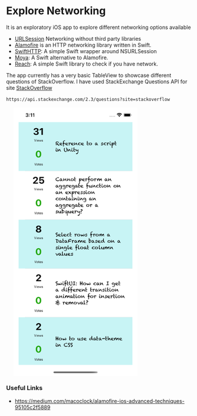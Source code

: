 # Explore Networking

It is an exploratory iOS app to explore different networking options available
- [URLSession](https://developer.apple.com/documentation/foundation/urlsession) Networking without third party libraries
- [Alamofire](https://github.com/Alamofire/Alamofire) is an HTTP networking library written in Swift.
- [SwiftHTTP](https://github.com/daltoniam/SwiftHTTP): A simple Swift wrapper around NSURLSession
- [Moya](https://github.com/Moya/Moya): A Swift alternative to Alamofire.
- [Reach](https://github.com/Isuru-Nanayakkara/Reach): A simple Swift library to check if you have network.

The app currently has a very basic TableView to showcase different questions of StackOverflow. I have used StackExchange Questions API for site [StackOverflow](https://api.stackexchange.com/2.2/questions?site=stackoverflow)

```
https://api.stackexchange.com/2.3/questions?site=stackoverflow
```
<img src="Misc/Images/so_questions_listview.png" width="336" align="top" hspace="20">

### Useful Links
- https://medium.com/macoclock/alamofire-ios-advanced-techniques-95105c2f5889